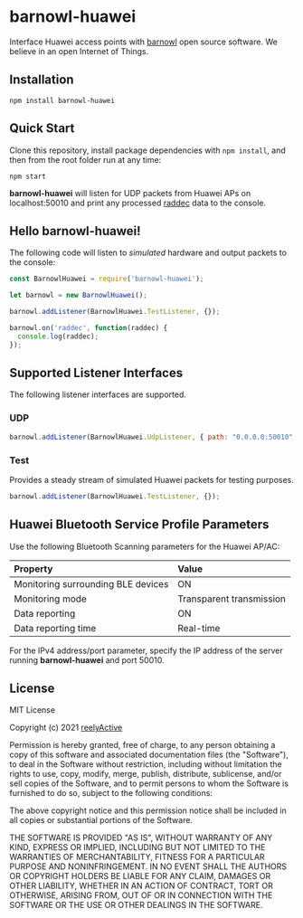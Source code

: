 barnowl-huawei
==============

Interface Huawei access points with [barnowl](https://github.com/reelyactive/barnowl) open source software.  We believe in an open Internet of Things.


Installation
------------

    npm install barnowl-huawei


Quick Start
-----------

Clone this repository, install package dependencies with `npm install`, and then from the root folder run at any time:

    npm start

__barnowl-huawei__ will listen for UDP packets from Huawei APs on localhost:50010 and print any processed [raddec](https://github.com/reelyactive/raddec) data to the console.


Hello barnowl-huawei!
---------------------

The following code will listen to _simulated_ hardware and output packets to the console:

```javascript
const BarnowlHuawei = require('barnowl-huawei');

let barnowl = new BarnowlHuawei();

barnowl.addListener(BarnowlHuawei.TestListener, {});

barnowl.on('raddec', function(raddec) {
  console.log(raddec);
});
```


Supported Listener Interfaces
-----------------------------

The following listener interfaces are supported.

### UDP

```javascript
barnowl.addListener(BarnowlHuawei.UdpListener, { path: "0.0.0.0:50010" });
```

### Test

Provides a steady stream of simulated Huawei packets for testing purposes.

```javascript
barnowl.addListener(BarnowlHuawei.TestListener, {});
```


Huawei Bluetooth Service Profile Parameters
-------------------------------------------

Use the following Bluetooth Scanning parameters for the Huawei AP/AC:

| Property                           | Value                    | 
|:-----------------------------------|:-------------------------|
| Monitoring surrounding BLE devices | ON                       |
| Monitoring mode                    | Transparent transmission |
| Data reporting                     | ON                       |
| Data reporting time                | Real-time                |

For the IPv4 address/port parameter, specify the IP address of the server running __barnowl-huawei__ and port 50010.


License
-------

MIT License

Copyright (c) 2021 [reelyActive](https://www.reelyactive.com)

Permission is hereby granted, free of charge, to any person obtaining a copy of this software and associated documentation files (the "Software"), to deal in the Software without restriction, including without limitation the rights to use, copy, modify, merge, publish, distribute, sublicense, and/or sell copies of the Software, and to permit persons to whom the Software is furnished to do so, subject to the following conditions:

The above copyright notice and this permission notice shall be included in all copies or substantial portions of the Software.

THE SOFTWARE IS PROVIDED "AS IS", WITHOUT WARRANTY OF ANY KIND, EXPRESS OR 
IMPLIED, INCLUDING BUT NOT LIMITED TO THE WARRANTIES OF MERCHANTABILITY, 
FITNESS FOR A PARTICULAR PURPOSE AND NONINFRINGEMENT. IN NO EVENT SHALL THE 
AUTHORS OR COPYRIGHT HOLDERS BE LIABLE FOR ANY CLAIM, DAMAGES OR OTHER 
LIABILITY, WHETHER IN AN ACTION OF CONTRACT, TORT OR OTHERWISE, ARISING FROM, 
OUT OF OR IN CONNECTION WITH THE SOFTWARE OR THE USE OR OTHER DEALINGS IN 
THE SOFTWARE.